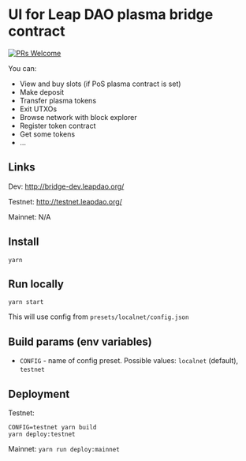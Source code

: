 # UI for Leap DAO plasma bridge contract

[![PRs Welcome](https://img.shields.io/badge/PRs-welcome-brightgreen.svg?style=flat-square)](http://makeapullrequest.com)

You can:

- View and buy slots (if PoS plasma contract is set)
- Make deposit
- Transfer plasma tokens
- Exit UTXOs
- Browse network with block explorer
- Register token contract
- Get some tokens
- ...

## Links

Dev: http://bridge-dev.leapdao.org/

Testnet: http://testnet.leapdao.org/

Mainnet: N/A

## Install

`yarn`

## Run locally

```
yarn start
```

This will use config from `presets/localnet/config.json`

## Build params (env variables) 

- `CONFIG` - name of config preset. Possible values: `localnet` (default), `testnet`

## Deployment

Testnet:
```
CONFIG=testnet yarn build
yarn deploy:testnet
```

Mainnet: `yarn run deploy:mainnet`
